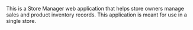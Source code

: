 This is a Store Manager web application that helps store owners manage sales and product inventory records. This application is meant for use in a single store.

